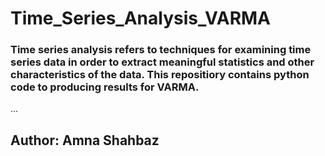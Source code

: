 # Time_Series_Analysis_VARMA
### Time series analysis refers to techniques for examining time series data in order to extract meaningful statistics and other characteristics of the data. This repositiory contains python code to producing results for VARMA.

...

## Author: Amna Shahbaz
